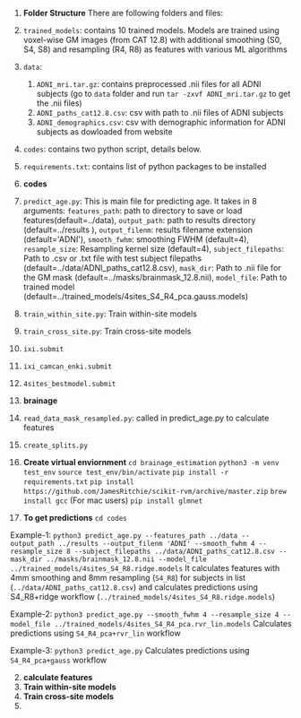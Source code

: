 1. **Folder Structure**
There are following folders and files:
   
1. `trained_models`: contains 10 trained models. Models are trained using voxel-wise GM images (from CAT 12.8) with additional smoothing (S0, S4, S8) and resampling (R4, R8) as features with various ML algorithms
   
2. `data`:
   1. `ADNI_mri.tar.gz`: contains preprocessed .nii files for all ADNI subjects (go to `data` folder and run `tar -zxvf ADNI_mri.tar.gz` to get the .nii files)
   2. `ADNI_paths_cat12.8.csv`: csv with path to .nii files of ADNI subjects
   3. `ADNI_demographics.csv`: csv with demographic information for ADNI subjects as dowloaded from website
  
3. `codes`: contains two python script, details below.
   
4. `requirements.txt`: contains list of python packages to be installed
   
   
2. **codes**
   
1. `predict_age.py`: This is main file for predicting age. It takes in 8 arguments: `features_path`: path to directory to save or load features(default=../data), `output_path`: path to results directory (default=../results ), `output_filenm`: results filename extension (default='ADNI'), `smooth_fwhm`: smoothing FWHM (default=4), `resample_size`: Resampling kernel size (default=4), `subject_filepaths`: Path to .csv or .txt file with test subject filepaths (default=../data/ADNI_paths_cat12.8.csv), `mask_dir`: Path to .nii file for the GM mask (default=../masks/brainmask_12.8.nii), `model_file`: Path to trained model (default=../trained_models/4sites_S4_R4_pca.gauss.models)
    
2. `train_within_site.py`: Train within-site models
    
3.  `train_cross_site.py`: Train cross-site models

4. `ixi.submit`

5. `ixi_camcan_enki.submit`
    
6. `4sites_bestmodel.submit`
   

3. **brainage** 

1. `read_data_mask_resampled.py`: called in predict_age.py to calculate features

2.  `create_splits.py`


3.  **Create virtual enviornment**
`cd brainage_estimation`
`python3 -m venv test_env`
`source test_env/bin/activate` 
`pip install -r requirements.txt`
`pip install https://github.com/JamesRitchie/scikit-rvm/archive/master.zip` 
`brew install gcc` (For mac users)
`pip install glmnet`


1. **To get predictions**
`cd codes`

Example-1:
`python3 predict_age.py --features_path ../data --output_path ../results --output_filenm 'ADNI' --smooth_fwhm 4 --resample_size 8 --subject_filepaths ../data/ADNI_paths_cat12.8.csv --mask_dir ../masks/brainmask_12.8.nii --model_file ../trained_models/4sites_S4_R8.ridge.models`
It calculates features with 4mm smoothing and 8mm resampling (`S4_R8`) for subjects in list (`../data/ADNI_paths_cat12.8.csv`) and calculates predictions using S4_R8+ridge workflow (`../trained_models/4sites_S4_R8.ridge.models`)

Example-2:
`python3 predict_age.py --smooth_fwhm 4 --resample_size 4 --model_file ../trained_models/4sites_S4_R4_pca.rvr_lin.models`
Calculates predictions using `S4_R4_pca+rvr_lin` workflow

Example-3:
`python3 predict_age.py`
Calculates predictions using `S4_R4_pca+gauss` workflow

2. **calculate features**
3. **Train within-site models**
4. **Train cross-site models**
5. 


